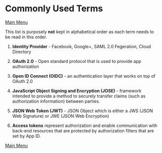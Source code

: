 # Commonly Used Terms
[Main Menu](/README.md)  

This list is purposely **not** kept in alphabetical order as each term needs to be read in this order.  
1. **Identity Provider** - Facebook, Google+, SAML 2.0 Fegeration, Cloud Directory   

2. **OAuth 2.0** - Open standard protocol that is used to provide app authorization  

3. **Open ID Connect (OIDC)** - an authentication layer that works on top of OAuth 2.0  

4. **JavaScript Object Signing and Encryption (JOSE)** - framework intended to provide a method to securely transfer claims (such as authorization information) between parties.  

5. **JSON Web Token (JWT)** - JSON Object which is either a JWS (JSON Web Signature) or JWE (JSON Web Encryption)  

6. **Access tokens** represent authorization and enable communication with back-end resources that are protected by authorization filters that are set by App ID.  

[Main Menu](/README.md)
